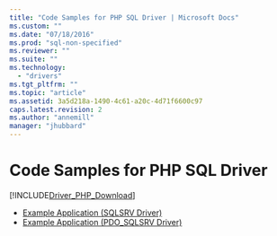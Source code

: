 ```yaml
---
title: "Code Samples for PHP SQL Driver | Microsoft Docs"
ms.custom: ""
ms.date: "07/18/2016"
ms.prod: "sql-non-specified"
ms.reviewer: ""
ms.suite: ""
ms.technology: 
  - "drivers"
ms.tgt_pltfrm: ""
ms.topic: "article"
ms.assetid: 3a5d218a-1490-4c61-a20c-4d71f6600c97
caps.latest.revision: 2
ms.author: "annemill"
manager: "jhubbard"
---
```

# Code Samples for PHP SQL Driver
[!INCLUDE[Driver_PHP_Download](../../connect/php/includes)]


* [Example Application &#40;SQLSRV Driver&#41;](../../connect/php/example-application--sqlsrv-driver-.md)  
* [Example Application &#40;PDO_SQLSRV Driver&#41;](../../connect/php/example-application--pdo_sqlsrv-driver-.md)  
  